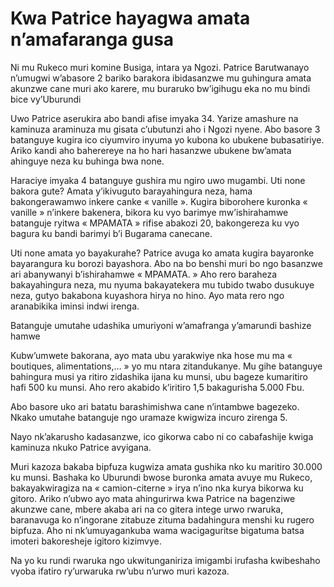 # Kwa Patrice hayagwa amata n’amafaranga gusa

Ni mu Rukeco muri komine Busiga, intara ya Ngozi. Patrice Barutwanayo n’umugwi w’abasore 2 bariko barakora ibidasanzwe mu guhingura amata akunzwe cane muri ako karere, mu buraruko bw’igihugu eka no mu bindi bice vy’Uburundi

Uwo Patrice aserukira abo bandi afise imyaka 34. Yarize amashure na kaminuza araminuza mu gisata c’ubutunzi aho i Ngozi nyene. Abo basore 3 batanguye kugira ico ciyumviro inyuma yo kubona ko ubukene bubasatiriye. Ariko kandi aho baherereye na ho hari hasanzwe ubukene bw’amata ahinguye neza ku buhinga bwa none.

Haraciye imyaka 4 batanguye gushira mu ngiro uwo mugambi. Uti none bakora gute? Amata y’ikivuguto barayahingura neza, hama bakongerawamwo inkere canke « vanille ». Kugira biborohere kuronka « vanille » n’inkere bakenera, bikora ku vyo barimye mw’ishirahamwe batanguje ryitwa « MPAMATA » rifise abakozi 20, bakongereza ku vyo bagura ku bandi barimyi b’i Bugarama canecane.

Uti none amata yo bayakurahe? Patrice avuga ko amata kugira bayaronke bayarangura ku borozi bayashora. Abo na bo benshi muri bo ngo basanzwe ari abanywanyi b’ishirahamwe « MPAMATA. » Aho rero baraheza bakayahingura neza, mu nyuma bakayatekera mu tubido twabo dusukuye neza, gutyo bakabona kuyashora hirya no hino. Ayo mata rero ngo aranabikika iminsi indwi irenga.

Batanguje umutahe udashika umuriyoni w’amafranga y’amarundi bashize hamwe

Kubw’umwete bakorana, ayo mata ubu yarakwiye nka hose mu ma « boutiques, alimentations,… » yo mu ntara zitandukanye. Mu gihe batanguye bahingura musi ya ritiro zidashika ijana ku munsi, ubu bageze kumaritiro hafi 500 ku munsi. Aho rero akabido k’iritiro 1,5 bakagurisha 5.000 Fbu.

Abo basore uko ari batatu barashimishwa cane n’intambwe bagezeko. Nkako umutahe batanguje ngo uramaze kwigwiza incuro zirenga 5.

Nayo nk’akarusho kadasanzwe, ico gikorwa cabo ni co cabafashije kwiga kaminuza nkuko Patrice avyigana.

Muri kazoza bakaba bipfuza kugwiza amata gushika nko ku maritiro 30.000 ku munsi. Bashaka ko Uburundi bwose buronka amata avuye mu Rukeco, bakayakwiragiza na « camion-citerne » irya n’ino nka kurya bikorwa ku gitoro. Ariko n’ubwo ayo mata ahingurirwa kwa Patrice na bagenziwe akunzwe cane, mbere akaba ari na co gitera intege urwo rwaruka, baranavuga ko n’ingorane zitabuze zituma badahingura menshi ku rugero bipfuza. Aho ni nk’umuyagankuba wama wacigaguritse bigatuma batsa imoteri bakoresheje igitoro kizimvye.

Na yo ku rundi rwaruka ngo ukwitunganiriza imigambi irufasha kwibeshaho vyoba ifatiro ry’urwaruka rw’ubu n’urwo muri kazoza.